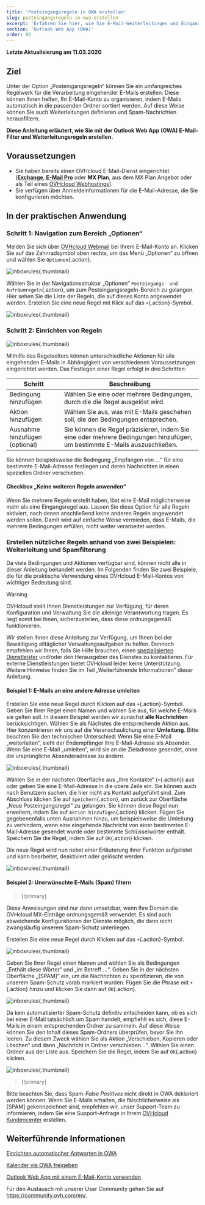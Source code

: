 ```yaml
---
title: 'Posteingangsregeln in OWA erstellen'
slug: posteingangsregeln-in-owa-erstellen
excerpt: 'Erfahren Sie hier, wie Sie E-Mail-Weiterleitungen und Eingangsfilter in OWA verwenden'
section: 'Outlook Web App (OWA)'
order: 05
---
```


**Letzte Aktualisierung am 11.03.2020**


## Ziel

Unter der Option „Posteingangsregeln“ können Sie ein umfangreiches Regelwerk für die Verarbeitung eingehender E-Mails erstellen. Diese können Ihnen helfen, Ihr E-Mail-Konto zu organisieren, indem E-Mails automatisch in die passenden Ordner sortiert werden. Auf diese Weise können Sie auch Weiterleitungen definieren und Spam-Nachrichten herausfiltern.

**Diese Anleitung erläutert, wie Sie mit der Outlook Web App (OWA) E-Mail-Filter und Weiterleitungsregeln erstellen.**


## Voraussetzungen

- Sie haben bereits einen OVHcloud E-Mail-Dienst eingerichtet ([**Exchange**](https://www.ovhcloud.com/de/emails/), [**E-Mail Pro**](https://www.ovhcloud.com/de/emails/email-pro/) oder **MX Plan**, aus dem MX Plan Angebot oder als Teil eines [OVHcloud Webhostings](https://www.ovhcloud.com/de/web-hosting/)).
- Sie verfügen über Anmeldeinformationen für die E-Mail-Adresse, die Sie konfigurieren möchten.


## In der praktischen Anwendung

### Schritt 1: Navigation zum Bereich „Optionen“

Melden Sie sich über [OVHcloud Webmail](https://www.ovh.de/mail) bei Ihrem E-Mail-Konto an. Klicken Sie auf das Zahnradsymbol oben rechts, um das Menü „Optionen“ zu öffnen und wählen Sie `Optionen`{.action}.

![inboxrules](images/exchange-rules-step1.png){.thumbnail}

Wählen Sie in der Navigationsstruktur „Optionen“ `Posteingangs- und Aufräumregeln`{.action}, um zum Posteingangsregeln-Bereich zu gelangen. Hier sehen Sie die Liste der Regeln, die auf dieses Konto angewendet werden. Erstellen Sie eine neue Regel mit Klick auf das `+`{.action}-Symbol.

![inboxrules](images/exchange-rules-step2.png){.thumbnail}

### Schritt 2: Einrichten von Regeln

![inboxrules](images/exchange-rules-step3.png){.thumbnail}

Mithilfe des Regeleditors können unterschiedliche Aktionen für alle eingehenden E-Mails in Abhängigkeit von verschiedenen Voraussetzungen eingerichtet werden. Das Festlegen einer Regel erfolgt in drei Schritten:

|Schritt|Beschreibung|
|---|---|
|Bedingung hinzufügen|Wählen Sie eine oder mehrere Bedingungen, durch die die Regel ausgelöst wird.|
|Aktion hinzufügen|Wählen Sie aus, was mit E-Mails geschehen soll, die den Bedingungen entsprechen.|
|Ausnahme hinzufügen (optional)|Sie können die Regel präzisieren, indem Sie eine oder mehrere Bedingungen hinzufügen, um bestimmte E-Mails auszuschließen.|

Sie können beispielsweise die Bedingung „Empfangen von ...“ für eine bestimmte E-Mail-Adresse festlegen und deren Nachrichten in einen speziellen Ordner verschieben.

#### Checkbox „Keine weiteren Regeln anwenden“

Wenn Sie mehrere Regeln erstellt haben, löst eine E-Mail möglicherweise mehr als eine Eingangsregel aus. Lassen Sie diese Option für alle Regeln aktiviert, nach denen anschließend keine anderen Regeln angewendet werden sollen. Damit wird auf einfache Weise vermieden, dass E-Mails, die mehrere Bedingungen erfüllen, nicht weiter verarbeitet werden.

### Erstellen nützlicher Regeln anhand von zwei Beispielen: Weiterleitung und Spamfilterung 

Da viele Bedingungen und Aktionen verfügbar sind, können nicht alle in dieser Anleitung behandelt werden. Im Folgenden finden Sie zwei Beispiele, die für die praktische Verwendung eines OVHcloud E-Mail-Kontos von wichtiger Bedeutung sind. 

> [!warning]
>OVHcloud stellt Ihnen Dienstleistungen zur Verfügung, für deren Konfiguration und Verwaltung Sie die alleinige Verantwortung tragen. Es liegt somit bei Ihnen, sicherzustellen, dass diese ordnungsgemäß funktionieren.
>
>Wir stellen Ihnen diese Anleitung zur Verfügung, um Ihnen bei der Bewältigung alltäglicher Verwaltungsaufgaben zu helfen. Dennoch empfehlen wir Ihnen, falls Sie Hilfe brauchen, einen [spezialisierten Dienstleister](https://partner.ovhcloud.com/de/directory/) und/oder den Herausgeber des Dienstes zu kontaktieren. Für externe Dienstleistungen bietet OVHcloud leider keine Unterstützung. Weitere Hinweise finden Sie im Teil „Weiterführende Informationen” dieser Anleitung.
>

#### Beispiel 1: E-Mails an eine andere Adresse umleiten

Erstellen Sie eine neue Regel durch Klicken auf das `+`{.action}-Symbol. Geben Sie Ihrer Regel einen Namen und wählen Sie aus, für welche E-Mails sie gelten soll. In diesem Beispiel werden wir zunächst **alle Nachrichten** berücksichtigen. Wählen Sie als Nächstes die entsprechende Aktion aus. Hier konzentrieren wir uns auf die Veranschaulichung einer **Umleitung**. Bitte beachten Sie den technischen Unterschied: Wenn Sie eine E-Mail „weiterleiten“, sieht der Endempfänger Ihre E-Mail-Adresse als Absender. Wenn Sie eine E-Mail „umleiten“, wird sie an die Zieladresse gesendet, ohne die ursprüngliche Absenderadresse zu ändern. 

![inboxrules](images/exchange-rules-step4.png){.thumbnail}

Wählen Sie in der nächsten Oberfläche aus „Ihre Kontakte“ (`+`{.action}) aus oder geben Sie eine E-Mail-Adresse in die obere Zeile ein. Sie können auch nach Benutzern suchen, die hier nicht als Kontakt aufgeführt sind. Zum Abschluss klicken Sie auf `Speichern`{.action}, um zurück zur Oberfläche „Neue Posteingangsregel“ zu gelangen. Sie können diese Regel nun erweitern, indem Sie auf `Aktion hinzufügen`{.action} klicken. Fügen Sie gegebenenfalls unten Ausnahmen hinzu, um beispielsweise die Umleitung zu verhindern, wenn eine eingehende Nachricht von einer bestimmten E-Mail-Adresse gesendet wurde oder bestimmte Schlüsselwörter enthält. Speichern Sie die Regel, indem Sie auf `OK`{.action} klicken.

Die neue Regel wird nun nebst einer Erläuterung ihrer Funktion aufgelistet und kann bearbeitet, deaktiviert oder gelöscht werden.

![inboxrules](images/redirection_rulebis.gif){.thumbnail}


#### Beispiel 2: Unerwünschte E-Mails (Spam) filtern

> [!primary]
>
Diese Anweisungen sind nur dann umsetzbar, wenn Ihre Domain die OVHcloud MX-Einträge ordnungsgemäß verwendet. Es sind auch abweichende Konfigurationen der Dienste möglich, die dann nicht zwangsläufig unserem Spam-Schutz unterliegen.
>

Erstellen Sie eine neue Regel durch Klicken auf das `+`{.action}-Symbol.

![inboxrules](images/exchange-rules-step7.png){.thumbnail}

Geben Sie Ihrer Regel einen Namen und wählen Sie als Bedingungen „Enthält diese Wörter“ und „im Betreff ...“. Geben Sie in der nächsten Oberfläche „\[SPAM]“ ein, um die Nachrichten zu spezifizieren, die von unserem Spam-Schutz vorab markiert wurden. Fügen Sie die Phrase mit `+`{.action} hinzu und klicken Sie dann auf `OK`{.action}.

![inboxrules](images/exchange-rules-step8.png){.thumbnail}

Da kein automatisierter Spam-Schutz definitiv entscheiden kann, ob es sich bei einer E-Mail tatsächlich um Spam handelt, empfiehlt es sich, diese E-Mails in einem entsprechenden Ordner zu sammeln. Auf diese Weise können Sie den Inhalt dieses Spam-Ordners überprüfen, bevor Sie ihn leeren. Zu diesem Zweck wählen Sie als Aktion „Verschieben, Kopieren oder Löschen“ und dann „Nachricht in Ordner verschieben...“. Wählen Sie einen Ordner aus der Liste aus. Speichern Sie die Regel, indem Sie auf `OK`{.action} klicken.

![inboxrules](images/exchange-rules-step9_2.png){.thumbnail}


> [!primary]
>
Bitte beachten Sie, dass Spam-*False Positives* nicht direkt in OWA deklariert werden können. Wenn Sie E-Mails erhalten, die fälschlicherweise als \[SPAM] gekennzeichnet sind, empfehlen wir, unser Support-Team zu informieren, indem Sie eine Support-Anfrage in Ihrem [OVHcloud Kundencenter](https://www.ovh.com/manager/dedicated/#/support/tickets/new) erstellen.  
>


## Weiterführende Informationen

[Einrichten automatischer Antworten in OWA](../exchange_2016_einrichten_einer_automatischen_antwort_in_owa/)

[Kalender via OWA freigeben](../exchange_2016_einen_kalender_via_owa_webmail_freigeben/)

[Outlook Web App mit einem E-Mail-Konto verwenden](../exchange_2016_verwendung_der_outlook_web_app/)

Für den Austausch mit unserer User Community gehen Sie auf <https://community.ovh.com/en/>.